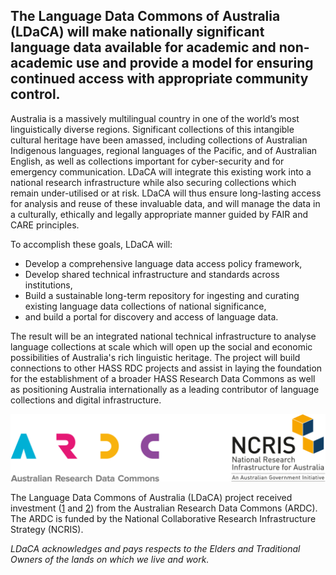 ## The Language Data Commons of Australia (LDaCA) will make nationally significant language data available for academic and non-academic use and provide a model for ensuring continued access with appropriate community control.
Australia is a massively multilingual country in one of the world’s most 
linguistically diverse regions. Significant collections of this intangible 
cultural heritage have been amassed, including collections of Australian 
Indigenous languages, regional languages of the Pacific, and of Australian 
English, as well as collections important for cyber-security and for 
emergency communication. LDaCA will integrate this existing work into a 
national research infrastructure while also securing collections which remain 
under-utilised or at risk. LDaCA will thus ensure long-lasting access for 
analysis and reuse of these invaluable data, and will manage the data in a 
culturally, ethically and legally appropriate manner guided by FAIR and CARE 
principles.

To accomplish these goals, LDaCA will:
- Develop a comprehensive language data access policy framework,
- Develop shared technical infrastructure and standards across institutions,
- Build a sustainable long-term repository for ingesting and curating existing
  language data collections of national significance,
- and build a portal for discovery and access of language data.

The result will be an integrated national technical infrastructure to analyse 
language collections at scale which will open up the social and economic 
possibilities of Australia's rich linguistic heritage. The project will build 
connections to other HASS RDC projects and assist in laying the foundation 
for the establishment of a broader HASS Research Data Commons as well as 
positioning Australia internationally as a leading contributor of language 
collections and digital infrastructure.

![Acknowledgement](/AcknowledgeARDC.png)

The Language Data Commons of Australia (LDaCA) project received investment 
([1](https://doi.org/10.47486/DP768) and [2](https://doi.org/10.47486/HIR001))
from the Australian Research Data Commons (ARDC). The ARDC is funded by the 
National Collaborative Research Infrastructure Strategy (NCRIS).

*LDaCA acknowledges and pays respects to the Elders and Traditional Owners of 
the lands on which we live and work.*



